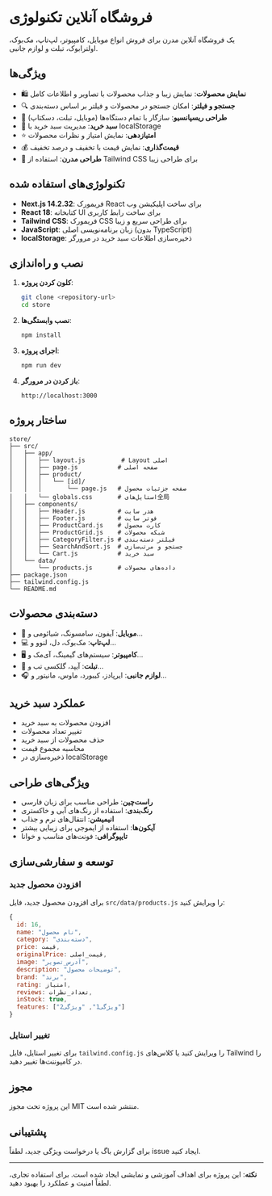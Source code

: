# فروشگاه آنلاین تکنولوژی

یک فروشگاه آنلاین مدرن برای فروش انواع موبایل، کامپیوتر، لپ‌تاپ، مک‌بوک، اولترابوک، تبلت و لوازم جانبی.

## ویژگی‌ها

- 🛍️ **نمایش محصولات**: نمایش زیبا و جذاب محصولات با تصاویر و اطلاعات کامل
- 🔍 **جستجو و فیلتر**: امکان جستجو در محصولات و فیلتر بر اساس دسته‌بندی
- 📱 **طراحی ریسپانسیو**: سازگار با تمام دستگاه‌ها (موبایل، تبلت، دسکتاپ)
- 🛒 **سبد خرید**: مدیریت سبد خرید با localStorage
- ⭐ **امتیازدهی**: نمایش امتیاز و نظرات محصولات
- 💰 **قیمت‌گذاری**: نمایش قیمت با تخفیف و درصد تخفیف
- 🎨 **طراحی مدرن**: استفاده از Tailwind CSS برای طراحی زیبا

## تکنولوژی‌های استفاده شده

- **Next.js 14.2.32**: فریمورک React برای ساخت اپلیکیشن وب
- **React 18**: کتابخانه UI برای ساخت رابط کاربری
- **Tailwind CSS**: فریمورک CSS برای طراحی سریع و زیبا
- **JavaScript**: زبان برنامه‌نویسی اصلی (بدون TypeScript)
- **localStorage**: ذخیره‌سازی اطلاعات سبد خرید در مرورگر

## نصب و راه‌اندازی

1. **کلون کردن پروژه**:
   ```bash
   git clone <repository-url>
   cd store
   ```

2. **نصب وابستگی‌ها**:
   ```bash
   npm install
   ```

3. **اجرای پروژه**:
   ```bash
   npm run dev
   ```

4. **باز کردن در مرورگر**:
   ```
   http://localhost:3000
   ```

## ساختار پروژه

```
store/
├── src/
│   ├── app/
│   │   ├── layout.js          # Layout اصلی
│   │   ├── page.js           # صفحه اصلی
│   │   ├── product/
│   │   │   └── [id]/
│   │   │       └── page.js   # صفحه جزئیات محصول
│   │   └── globals.css       # استایل‌های全局
│   ├── components/
│   │   ├── Header.js         # هدر سایت
│   │   ├── Footer.js         # فوتر سایت
│   │   ├── ProductCard.js    # کارت محصول
│   │   ├── ProductGrid.js    # شبکه محصولات
│   │   ├── CategoryFilter.js # فیلتر دسته‌بندی
│   │   ├── SearchAndSort.js  # جستجو و مرتب‌سازی
│   │   └── Cart.js           # سبد خرید
│   └── data/
│       └── products.js       # داده‌های محصولات
├── package.json
├── tailwind.config.js
└── README.md
```

## دسته‌بندی محصولات

- 📱 **موبایل**: آیفون، سامسونگ، شیائومی و...
- 💻 **لپ‌تاپ**: مک‌بوک، دل، لنوو و...
- 🖥️ **کامپیوتر**: سیستم‌های گیمینگ، آی‌مک و...
- 📱 **تبلت**: آیپد، گلکسی تب و...
- 🎧 **لوازم جانبی**: ایرپادز، کیبورد، ماوس، مانیتور و...

## عملکرد سبد خرید

- افزودن محصولات به سبد خرید
- تغییر تعداد محصولات
- حذف محصولات از سبد خرید
- محاسبه مجموع قیمت
- ذخیره‌سازی در localStorage

## ویژگی‌های طراحی

- **راست‌چین**: طراحی مناسب برای زبان فارسی
- **رنگ‌بندی**: استفاده از رنگ‌های آبی و خاکستری
- **انیمیشن**: انتقال‌های نرم و جذاب
- **آیکون‌ها**: استفاده از ایموجی برای زیبایی بیشتر
- **تایپوگرافی**: فونت‌های مناسب و خوانا

## توسعه و سفارشی‌سازی

### افزودن محصول جدید

برای افزودن محصول جدید، فایل `src/data/products.js` را ویرایش کنید:

```javascript
{
  id: 16,
  name: "نام محصول",
  category: "دسته‌بندی",
  price: قیمت,
  originalPrice: قیمت_اصلی,
  image: "آدرس_تصویر",
  description: "توضیحات محصول",
  brand: "برند",
  rating: امتیاز,
  reviews: تعداد_نظرات,
  inStock: true,
  features: ["ویژگی1", "ویژگی2"]
}
```

### تغییر استایل

برای تغییر استایل، فایل `tailwind.config.js` را ویرایش کنید یا کلاس‌های Tailwind را در کامپوننت‌ها تغییر دهید.

## مجوز

این پروژه تحت مجوز MIT منتشر شده است.

## پشتیبانی

برای گزارش باگ یا درخواست ویژگی جدید، لطفاً issue ایجاد کنید.

---

**نکته**: این پروژه برای اهداف آموزشی و نمایشی ایجاد شده است. برای استفاده تجاری، لطفاً امنیت و عملکرد را بهبود دهید.